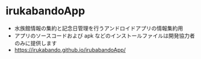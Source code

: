 # irukabandoApp
* 水族館情報の集約と記念日管理を行うアンドロイドアプリの情報集約用
* アプリのソースコードおよび apk などのインストールファイルは開発協力者のみに提供します
* https://irukabando.github.io/irubabandoApp/
